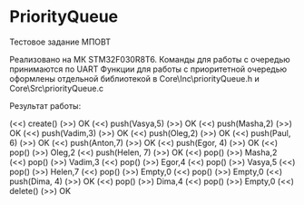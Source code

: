 # PriorityQueue
Тестовое задание МПОВТ

Реализовано на МК STM32F030R8T6. Команды для работы с очередью принимаются по UART
Функции для работы с приоритетной очередью оформлены отдельной библиотекой в Core\Inc\priorityQueue.h и Core\Src\priorityQueue.c

Результат работы:

(<<) create()
(>>) OK
(<<) push(Vasya,5)
(>>) OK
(<<) push(Masha,2)
(>>) OK
(<<) push(Vadim,3)
(>>) OK
(<<) push(Oleg,2)
(>>) OK
(<<) push(Paul, 6)
(>>) OK
(<<) push(Anton,7)
(>>) OK
(<<) push(Egor, 4)
(>>) OK
(<<) pop()
(>>) Oleg,2
(<<) push(Helen, 7)
(>>) OK
(<<) pop()
(>>) Masha,2
(<<) pop()
(>>) Vadim,3
(<<) pop()
(>>) Egor,4
(<<) pop()
(>>) Vasya,5
(<<) pop()
(>>) Helen,7
(<<) pop()
(>>) Empty,0
(<<) pop()
(>>) Empty,0
(<<) push(Dima, 4)
(>>) OK
(<<) pop()
(>>) Dima,4
(<<) pop()
(>>) Empty,0
(<<) delete()
(>>) OK
